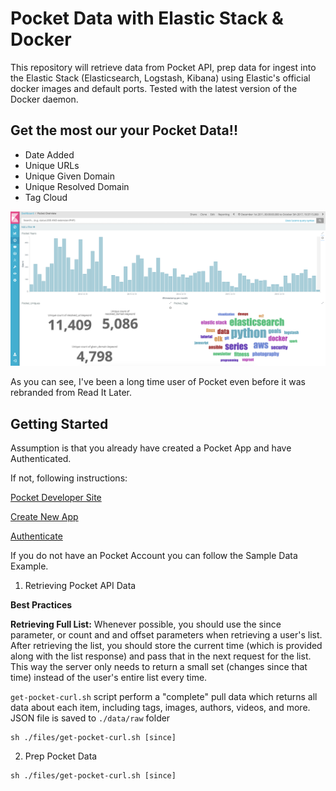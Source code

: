 # Pocket Data with Elastic Stack & Docker

This repository will retrieve data from Pocket API, prep data for ingest into the Elastic Stack (Elasticsearch, Logstash, Kibana) using Elastic's official docker images and default ports. 
Tested with the latest version of the Docker daemon.

## Get the most our your Pocket Data!!
- Date Added
- Unique URLs
- Unique Given Domain
- Unique Resolved Domain
- Tag Cloud

![](screenshot.png)

As you can see, I've been a long time user of Pocket even before it was rebranded from Read It Later.

## Getting Started
Assumption is that you already have created a Pocket App and have Authenticated. 

If not, following instructions:

[Pocket Developer Site](https://getpocket.com/developer/)

[Create New App](https://getpocket.com/developer/apps/new)

[Authenticate](https://getpocket.com/developer/docs/authentication)

If you do not have an Pocket Account you can follow the Sample Data Example.

1. Retrieving Pocket API Data

**Best Practices** 

**Retrieving Full List:** Whenever possible, you should use the since parameter, or count and and offset parameters when retrieving a user's list. After retrieving the list, you should store the current time (which is provided along with the list response) and pass that in the next request for the list. This way the server only needs to return a small set (changes since that time) instead of the user's entire list every time.

`get-pocket-curl.sh` script perform a "complete" pull data which returns all data about each item, including tags, images, authors, videos, and more. JSON file is saved to `./data/raw` folder

``` 
sh ./files/get-pocket-curl.sh [since]

```

2. Prep Pocket Data 

``` 
sh ./files/get-pocket-curl.sh [since]

```

